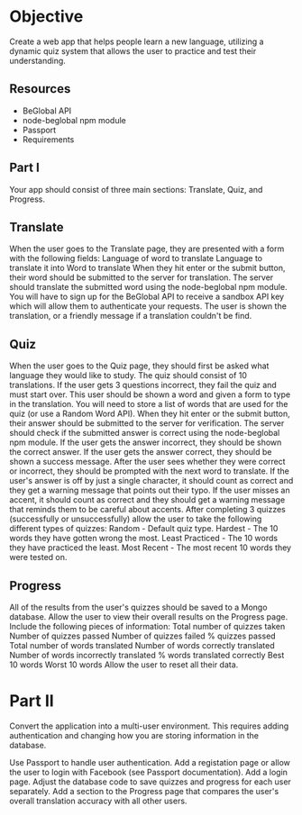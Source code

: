 Objective
==========
Create a web app that helps people learn a new language, utilizing a dynamic quiz system that allows the user to practice and test their understanding.

Resources
----------
* BeGlobal API
* node-beglobal npm module
* Passport
* Requirements

Part I
-------
Your app should consist of three main sections: Translate, Quiz, and Progress.

Translate
---------
When the user goes to the Translate page, they are presented with a form with the following fields:
Language of word to translate
Language to translate it into
Word to translate
When they hit enter or the submit button, their word should be submitted to the server for translation.
The server should translate the submitted word using the node-beglobal npm module. You will have to sign up for the BeGlobal API to receive a sandbox API key which will allow them to authenticate your requests.
The user is shown the translation, or a friendly message if a translation couldn't be find.

Quiz
-----
When the user goes to the Quiz page, they should first be asked what language they would like to study.
The quiz should consist of 10 translations.
If the user gets 3 questions incorrect, they fail the quiz and must start over.
This user should be shown a word and given a form to type in the translation. You will need to store a list of words that are used for the quiz (or use a Random Word API).
When they hit enter or the submit button, their answer should be submitted to the server for verification.
The server should check if the submitted answer is correct using the node-beglobal npm module.
If the user gets the answer incorrect, they should be shown the correct answer.
If the user gets the answer correct, they should be shown a success message.
After the user sees whether they were correct or incorrect, they should be prompted with the next word to translate.
If the user's answer is off by just a single character, it should count as correct and they get a warning message that points out their typo.
If the user misses an accent, it should count as correct and they should get a warning message that reminds them to be careful about accents.
After completing 3 quizzes (successfully or unsuccessfully) allow the user to take the following different types of quizzes:
Random - Default quiz type.
Hardest - The 10 words they have gotten wrong the most.
Least Practiced - The 10 words they have practiced the least.
Most Recent - The most recent 10 words they were tested on.

Progress
--------
All of the results from the user's quizzes should be saved to a Mongo database. Allow the user to view their overall results on the Progress page. Include the following pieces of information:
Total number of quizzes taken
Number of quizzes passed
Number of quizzes failed
% quizzes passed
Total number of words translated
Number of words correctly translated
Number of words incorrectly translated
% words translated correctly
Best 10 words
Worst 10 words
Allow the user to reset all their data.

Part II
========
Convert the application into a multi-user environment. This requires adding authentication and changing how you are storing information in the database.

Use Passport to handle user authentication.
Add a registation page or allow the user to login with Facebook (see Passport documentation).
Add a login page.
Adjust the database code to save quizzes and progress for each user separately.
Add a section to the Progress page that compares the user's overall translation accuracy with all other users.
